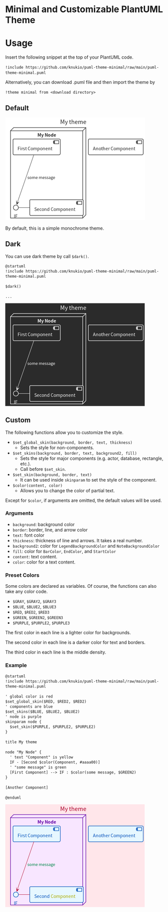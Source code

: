 # Minimal and Customizable PlantUML Theme

# Usage

Insert the following snippet at the top of your PlantUML code.

`!include https://github.com/knukio/puml-theme-minimal/raw/main/puml-theme-minimal.puml`

Alternatively, you can download .puml file and then import the theme by

`!theme minimal from <download directory>`

## Default

![](./sample/sample.png)

By default, this is a simple monochrome theme.

## Dark

You can use dark theme by call `$dark()`.

```plantuml
@startuml
!include https://github.com/knukio/puml-theme-minimal/raw/main/puml-theme-minimal.puml

$dark()

...
```

![](./sample/sample_dark.png)

## Custom

The following functions allow you to customize the style.

- `$set_global_skin(background, border, text, thickness)`
  - Sets the style for non-components.
- `$set_skins(background, border, text, background2, fill)`
  - Sets the style for major components (e.g. actor, database, rectangle, etc.).
  - Call before `$set_skin`.
- `$set_skin(background, border, text)`
  - It can be used inside `skinparam` to set the style of the component.
- `$color(content, color)`
  - Allows you to change the color of partial text.

Except for `$color`, if arguments are omitted, the default values will be used.

### Arguments

- `background`: background color
- `border`: border, line, and arrow color
- `text`: font color
- `thickness`: thickness of line and arrows. It takes a real number.
- `background2`: color for `LegendBackgroundColor` and `NoteBackgroundColor`
- `fill`: color for `BarColor`, `EndColor`, and `StartColor`
- `content`: text content.
- `color`: color for a text content.

### Preset Colors

Some colors are declared as variables.
Of course, the functions can also take any color code.

- `$GRAY`, `$GRAY2`, `$GRAY3`
- `$BLUE`, `$BLUE2`, `$BLUE3`
- `$RED`, `$RED2`, `$RED3`
- `$GREEN`, `$GREEN2`, `$GREEN3`
- `$PURPLE`, `$PURPLE2`, `$PURPLE3`

The first color in each line is a lighter color for backgrounds.

The second color in each line is a darker color for text and borders.

The third color in each line is the middle density.

### Example

```plantuml
@startuml
!include https://github.com/knukio/puml-theme-minimal/raw/main/puml-theme-minimal.puml

' global color is red
$set_global_skin($RED, $RED2, $RED2)
' components are blue
$set_skins($BLUE, $BLUE2, $BLUE2)
' node is purple
skinparam node {
  $set_skin($PURPLE, $PURPLE2, $PURPLE2)
}

title My theme

node "My Node" {
  ' text "Component" is yellow
  IF - [Second $color(Component, #aaaa00)]
  ' "some message" is green
  [First Component] --> IF : $color(some message, $GREEN2)
}

[Another Component]

@enduml
```

![](./sample/sample_functions.png)
